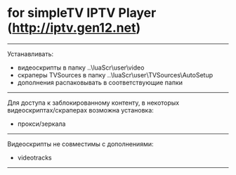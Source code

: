 # for simpleTV IPTV Player (http://iptv.gen12.net)
---------------------------------------------
Устанавливать:
 - видеоскрипты в папку ..\luaScr\user\video
 - скраперы TVSources в папку ..\luaScr\user\TVSources\AutoSetup
 - дополнения распаковывать в соответствующие папки
---------------------------------------------
Для доступа к заблокированному контенту, в некоторых видеоскриптах/скраперах возможна установка:
 - прокси/зеркала
---------------------------------------------
Видеоскрипты не совместимы с дополнениями:
 - videotracks
---------------------------------------------
